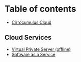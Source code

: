 # Table of contents

* [Cirrocumulus Cloud](README.md)

## Cloud Services

* [Virtual Private Server \(offline\)](cloud-services/virtual-private-server.md)
* [Software as a Service](cloud-services/software-as-a-service.md)

